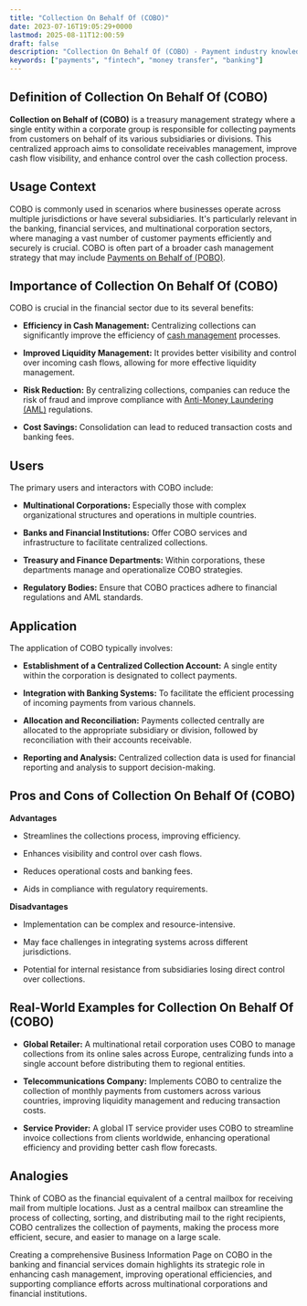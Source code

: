 ```yaml
---
title: "Collection On Behalf Of (COBO)"
date: 2023-07-16T19:05:29+0000
lastmod: 2025-08-11T12:00:59
draft: false
description: "Collection On Behalf Of (COBO) - Payment industry knowledge and insights"
keywords: ["payments", "fintech", "money transfer", "banking"]
---
```


## Definition of Collection On Behalf Of (COBO)

**Collection on Behalf of (COBO)** is a treasury management strategy where a single entity within a corporate group is responsible for collecting payments from customers on behalf of its various subsidiaries or divisions. This centralized approach aims to consolidate receivables management, improve cash flow visibility, and enhance control over the cash collection process.

## Usage Context

COBO is commonly used in scenarios where businesses operate across multiple jurisdictions or have several subsidiaries. It's particularly relevant in the banking, financial services, and multinational corporation sectors, where managing a vast number of customer payments efficiently and securely is crucial. COBO is often part of a broader cash management strategy that may include [Payments on Behalf of (POBO)](https://faisalkhanllc.xyz/resources/payments-wiki/p/payment-on-behalf-of-pobo/).

## Importance of Collection On Behalf Of (COBO)

COBO is crucial in the financial sector due to its several benefits:

- **Efficiency in Cash Management:** Centralizing collections can significantly improve the efficiency of [cash management](https://faisalkhanllc.xyz/resources/payments-wiki/c/cash-management/) processes.

- **Improved Liquidity Management:** It provides better visibility and control over incoming cash flows, allowing for more effective liquidity management.

- **Risk Reduction:** By centralizing collections, companies can reduce the risk of fraud and improve compliance with [Anti-Money Laundering (AML)](https://faisalkhanllc.xyz/resources/payments-wiki/a/anti-money-laundering-aml/) regulations.

- **Cost Savings:** Consolidation can lead to reduced transaction costs and banking fees.

## Users

The primary users and interactors with COBO include:

- **Multinational Corporations:** Especially those with complex organizational structures and operations in multiple countries.

- **Banks and Financial Institutions:** Offer COBO services and infrastructure to facilitate centralized collections.

- **Treasury and Finance Departments:** Within corporations, these departments manage and operationalize COBO strategies.

- **Regulatory Bodies:** Ensure that COBO practices adhere to financial regulations and AML standards.

## Application

The application of COBO typically involves:

- **Establishment of a Centralized Collection Account:** A single entity within the corporation is designated to collect payments.

- **Integration with Banking Systems:** To facilitate the efficient processing of incoming payments from various channels.

- **Allocation and Reconciliation:** Payments collected centrally are allocated to the appropriate subsidiary or division, followed by reconciliation with their accounts receivable.

- **Reporting and Analysis:** Centralized collection data is used for financial reporting and analysis to support decision-making.

## Pros and Cons of Collection On Behalf Of (COBO)

**Advantages**

- Streamlines the collections process, improving efficiency.

- Enhances visibility and control over cash flows.

- Reduces operational costs and banking fees.

- Aids in compliance with regulatory requirements.

**Disadvantages**

- Implementation can be complex and resource-intensive.

- May face challenges in integrating systems across different jurisdictions.

- Potential for internal resistance from subsidiaries losing direct control over collections.

## Real-World Examples for Collection On Behalf Of (COBO)

- **Global Retailer:** A multinational retail corporation uses COBO to manage collections from its online sales across Europe, centralizing funds into a single account before distributing them to regional entities.

- **Telecommunications Company:** Implements COBO to centralize the collection of monthly payments from customers across various countries, improving liquidity management and reducing transaction costs.

- **Service Provider:** A global IT service provider uses COBO to streamline invoice collections from clients worldwide, enhancing operational efficiency and providing better cash flow forecasts.

## Analogies

Think of COBO as the financial equivalent of a central mailbox for receiving mail from multiple locations. Just as a central mailbox can streamline the process of collecting, sorting, and distributing mail to the right recipients, COBO centralizes the collection of payments, making the process more efficient, secure, and easier to manage on a large scale.

Creating a comprehensive Business Information Page on COBO in the banking and financial services domain highlights its strategic role in enhancing cash management, improving operational efficiencies, and supporting compliance efforts across multinational corporations and financial institutions.